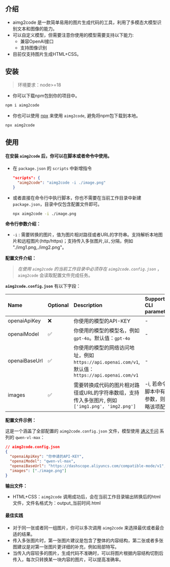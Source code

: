 ## 介绍

- aimg2code 是一款简单易用的图片生成代码的工具，利用了多模态大模型识别文本和图像的能力。
- 可以自定义模型，但需要注意你使用的模型需要支持以下能力:
  - 兼容OpenAI接口
  - 支持图像识别
- 目前仅支持图片生成HTML+CSS。

## 安装

> 环境要求：node>=18

- 你可以下载npm包到你的项目中。
```bash
npm i aimg2code
```
- 你也可以使用 [npx](https://docs.npmjs.com/cli/v8/commands/npx) 来使用 `aimg2code`, 避免将npm包下载到本地。
```bash
npx aimg2code
```

## 使用

#### 在安装 `aimg2code` 后，你可以在脚本或者命令中使用。
- 在 `package.json` 的 `scripts` 中新增指令
  ```json
  "scripts": {
    "aimg2code": "aimg2code -i ./image.png"
  }
  ```
- 或者直接在命令行中执行脚本，你也不需要在当前工作目录中新建 `package.json`，目录中仅包含配置文件即可。
  ```bash
  npx aimg2code -i ./image.png
  ```

**命令行参数介绍：**
- `-i` : 需要转换的图片，值为图片相对路径或者URL的字符串。支持解析本地图片和远程图片(http/https)；支持传入多张图片,以`,`分隔，例如 "./img1.png,./img2.png"。


**配置文件介绍：**
> *在使用 `aimg2code` 的当前工作目录中必须存在 `aimg2code.config.json`* ，`aimg2code` 会读取配置文件完成任务。

**`aimg2code.config.json`** 有以下字段：

| Name          | Optional | Description                                                                                   | Support CLI parameters  |
| :------------ | :------- | :----------------------------------------------------                                         | :---       |
| openaiApiKey  | ❌      | 你使用的模型的API-KEY                                                                           | -          |
| openaiModel   | ✅      | 你使用的模型的模型名，例如 `gpt-4o`。默认值：`gpt-4o`                                             | -          |
| openaiBaseUrl | ✅      | 你使用的模型的网络访问地址，例如 `https://api.openai.com/v1`, 默认值：`https://api.openai.com/v1`  | -          |
| images        | ✅      | 需要转换成代码的图片相对路径或URL的字符串数组，支持传入多张图片, 例如 `['img1.png', 'img2.png']`         | -i, 若命令行脚本中有此参数，则忽略该项配置  |

**配置文件示例：**

这是一个涵盖了全部配置的 `aimg2code.config.json` 文件，模型使用 [通义千问](https://help.aliyun.com/zh/dashscope/developer-reference/compatibility-of-openai-with-dashscope?spm=a2c4g.11186623.0.0.5c5e5b789qrYDP) 系列的 `qwen-vl-max`：
```json
// aimg2code.config.json
{
  "openaiApiKey": "你申请的API-KEY",
  "openaiModel": "qwen-vl-max",
  "openaiBaseUrl": "https://dashscope.aliyuncs.com/compatible-mode/v1",
  "images": ["./image.png"]
}
```

**输出文件：**
- HTML+CSS：`aimg2code` 调用成功后，会在当前工作目录输出转换后的html文件，文件名格式为：output_当前时间.html


#### 最佳实践
- 对于同一张或者同一组图片，你可以多次调用 `aimg2code` 来选择最优或者最合适的结果。
- 传入多张图片时，第一张图片建议是包含了整体的内容结构，第二张或者多张图建议是对第一张图片更详细的补充，例如局部特写。
- 当传入内容较多的图片，生成代码不准确时，可以将图片根据内容结构切割后传入，每次只转换某一块内容的图片，可以提高准确率。
